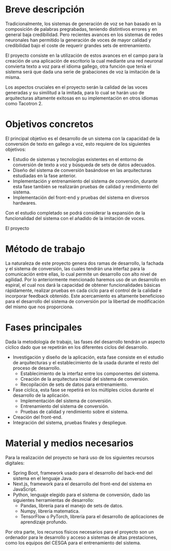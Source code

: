 # Breve descripción
Tradicionalmente, los sistemas de generación de voz se han basado en la composición de palabras pregrabadas, teniendo distintivos errores y en general baja credibilidad. Pero recientes avances en los sistemas de redes neuronales han permitido la generación de voces de mayor calidad y credibilidad bajo el coste de requerir grandes sets de entrenamiento.

El proyecto consiste en la utilización de estos avances en el campo para la creación de una aplicación de escritorio la cual mediante una red neuronal convierta texto a voz para el idioma gallego, otra función que tenía el sistema será que dada una serie de grabaciones de voz la imitación de la misma.

Los aspectos cruciales en el proyecto serán la calidad de las voces generadas y su similitud a la imitada, para lo cual se harán uso de arquitecturas altamente exitosas en su implementación en otros idiomas como Tacotron 2.
# Objetivos concretos
El principal objetivo es el desarrollo de un sistema con la capacidad de la conversión de texto en gallego a voz, esto requiere de los siguientes objetivos:
- Estudio de sistemas y tecnologías existentes en el entorno de conversión de texto a voz y búsqueda de sets de datos adecuados.
- Diseño del sistema de conversión basándose en las arquitecturas estudiadas en la fase anterior.
- Implementación y entrenamiento del sistema de conversión, durante esta fase también se realizarán pruebas de calidad y rendimiento del sistema.
- Implementación del front-end y pruebas del sistema en diversos hardwares.

Con el estudio completado se podrá considerar la expansión de la funcionalidad del sistema con el añadido de la imitación de voces.

El proyecto 
# Método de trabajo
La naturaleza de este proyecto genera dos ramas de desarrollo, la fachada y el sistema de conversión, las cuales tendrán una interfaz para la comunicación entre ellas, lo cual permite un desarrollo con alto nivel de agilidad.
Por lo anteriormente mencionado haremos uso de un desarrollo en espiral, el cual nos dará la capacidad de obtener funcionalidades básicas rápidamente, realizar pruebas en cada ciclo para el control de la calidad e incorporar feedback obtenido.
Este acercamiento es altamente beneficioso para el desarrollo del sistema de conversión por la libertad de modificación del mismo que nos proporciona.
# Fases principales
Dada la metodología de trabajo, las fases del desarrollo tendrán un aspecto cíclico dado que se repetirán en los diferentes ciclos del desarrollo.
- Investigación y diseño de la aplicación, esta fase consiste en el estudio de arquitecturas y el establecimiento de la usada durante el resto del proceso de desarrollo.
	- Establecimiento de la interfaz entre los componentes del sistema.
	- Creación de la arquitectura inicial del sistema de conversión.
	- Recopilación de sets de datos para entrenamiento.
- Fase cíclica, esta fase se repetirá en los múltiples ciclos durante el desarrollo de la aplicación.
	- Implementación del sistema de conversión.
	- Entrenamiento del sistema de conversión.
	- Pruebas de calidad y rendimiento sobre el sistema.
- Creación del front-end.
- Integración del sistema, pruebas finales y despliegue.
# Material y medios necesarios
Para la realización del proyecto se hará uso de los siguientes recursos digitales:
- Spring Boot, framework usado para el desarrollo del back-end del sistema en el lenguaje Java.
- Next.js, framework para el desarrollo del front-end del sistema en JavaScript.
- Python, lenguaje elegido para el sistema de conversión, dado las siguientes herramientas de desarrollo:
	- Pandas, librería para el manejo de sets de datos.
	- Numpy, librería matematica.
	- TensorFlow o PyTorch, librería para el desarrollo de aplicaciones de aprendizaje profundo.

Por otra parte, los recursos físicos necesarios para el proyecto son un ordenador para le desarrollo y acceso a sistemas de altas prestaciones, como los equipos del CESGA para el entrenamiento del sistema.